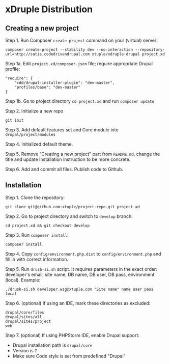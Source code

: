# xDruple Distribution

## Creating a new project

Step 1. Run Composer `create-project` command on your (virtual) server:

```
composer create-project --stability dev --no-interaction --repository-url=http://satis.codedrivendrupal.com xtuple/xdruple-drupal project.xd
```

Step 1a. Edit `project.xd/composer.json` file; require appropriate Drupal profile:

```...
"require": {
    "cdd/drupal-installer-plugin": "dev-master",
    "profiles/base": "dev-master"
}
```

Step 1b. Go to project directory `cd project.xd` and run `composer update`

Step 2. Initialize a new repo

```
git init
```

Step 3. Add default features set and Core module into `drupal/project/modules`

Step 4. Initialized default theme. 

Step 5. Remove "Creating a new project" part from `README.md`, change the title and update Installation instruction to be more concrete.

Step 6. Add and commit all files. Publish code to Github.

## Installation

Step 1. Clone the repository:

```
git clone git@github.com:xtuple/project-repo.git project.xd
```

Step 2. Go to project directory and switch to `develop` branch:

```
cd project.xd && git checkout develop
```

Step 3. Run `composer install`:

```
composer install
```

Step 4. Copy `config/environment.php.dist` to `config/environment.php` and fill in with correct information.

Step 5. Run `drush-si.sh` script. It requires parameters in the exact order: developer's email, site name, DB name, DB user, DB pass, environment (local). Example:

```
./drush-si.sh developer.wsg@xtuple.com "Site name" name user pass local
```

Step 6. (optional) If using an IDE, mark these directories as excluded:

```
drupal/core/files
drupal/sites/all
drupal/sites/project
web
```

Step 7. (optional) If using PHPStorm IDE, enable Drupal support:

- Drupal installation path is `drupal/core`
- Version is `7`
- Make sure Code style is set from predefined "Drupal"
